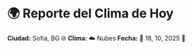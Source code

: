 # 🌍 Reporte del Clima de Hoy

**Ciudad:** Sofia, BG 🌐
**Clima:** ☁️ Nubes
**Fecha:** 📅 18, 10, 2025 🚀
